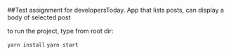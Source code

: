 ##Test assignment for developersToday. App that lists posts, can display a body of selected post

to run the project, type from root dir:

`yarn install`
`yarn start`
